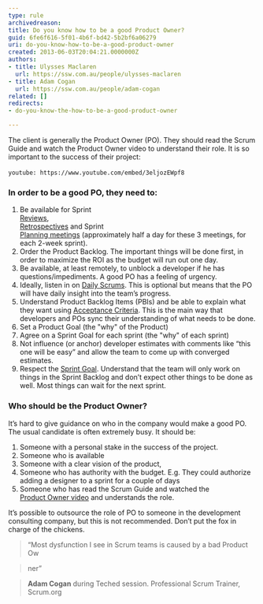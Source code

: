 ```yaml
---
type: rule
archivedreason: 
title: Do you know how to be a good Product Owner?
guid: 6fe6f616-5f01-4b6f-bd42-5b2bf6a06279
uri: do-you-know-how-to-be-a-good-product-owner
created: 2013-06-03T20:04:21.0000000Z
authors:
- title: Ulysses Maclaren
  url: https://ssw.com.au/people/ulysses-maclaren
- title: Adam Cogan
  url: https://ssw.com.au/people/adam-cogan
related: []
redirects:
- do-you-know-the-how-to-be-a-good-product-owner

---
```


The client is generally the Product Owner (PO). They should read the Scrum Guide and watch the Product Owner video to understand their role. It is so important to the success of their project:

<!--endintro-->


`youtube: https://www.youtube.com/embed/3eljozEWpf8`
 


### In order to be a good PO, they need to:


1. Be available for Sprint <br>         [Reviews](/do-you-know-what-happens-at-a-sprint-review-meeting), <br>         [Retrospectives](/do-you-know-what-happens-at-a-sprint-retrospective-meeting) and Sprint <br>         [Planning meetings](/Management/RulesToBetterScrumUsingTFS/Pages/SprintPlanning%28WHAT%29Meeting.aspx) (approximately half a day for these 3 meetings, for each 2-week sprint).
2. Order the Product Backlog. The important things will be done first, in order to maximize the ROI as the budget will run out one day.
3. Be available, at least remotely, to unblock a developer if he has questions/impediments. A good PO has a feeling of urgency.
4. Ideally, listen in on [Daily Scrums](/methodology-do-you-do-daily-scrums-aka-stand-up-meetings). This is optional but means that the PO will have daily insight into the team’s progress.
5. Understand Product Backlog Items (PBIs) and be able to explain what they want using [Acceptance Criteria](/do-your-user-stories-include-acceptance-criteria-aka-never-assume-automatic-gold-plating). This is the main way that developers and POs sync their understanding of what needs to be done.
6. Set a Product Goal (the "why" of the Product)
7. Agree on a Sprint Goal for each sprint (the "why" of each sprint)
8. Not influence (or anchor) developer estimates with comments like “this one will be easy” and allow the team to come up with converged estimates.
9. Respect the [Sprint Goal](/do-you-create-a-sprint-forecast-aka-the-functionality-that-will-be-developed-during-the-sprint). Understand that the team will only work on things in the Sprint Backlog and don’t expect other things to be done as well. Most things can wait for the next sprint.


### Who should be the Product Owner?

It’s hard to give guidance on who in the company would make a good PO. The usual candidate is often extremely busy. It should be:

1. Someone with a personal stake in the success of the project.
2. Someone who is available
3. Someone with a clear vision of the product,
4. Someone who has authority with the budget. E.g. They could authorize adding a designer to a sprint for a couple of days
5. Someone who has read the Scrum Guide and watched the <br>         [Product Owner video](https&#58;//tv.ssw.com/scrum-what-is-a-product-owner/) and understands the role.


It’s possible to outsource the role of PO to someone in the development consulting company, but this is not recommended. Don’t put the fox in charge of the chickens.


> “Most dysfunction I see in Scrum teams is caused by a bad Product Ow



> ner”



> **Adam Cogan** during Teched session.
> Professional Scrum Trainer, Scrum.org
